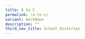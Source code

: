 ```yaml
---
title: A to C
permalink: /a-to-c/
variant: markdown
description: ""
third_nav_title: School Histories
---
```

